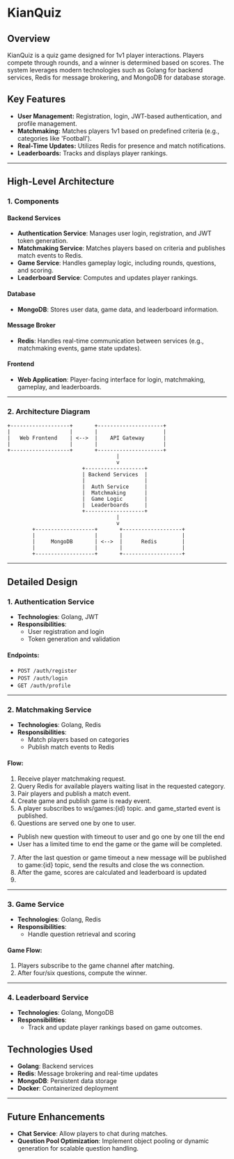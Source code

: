 # KianQuiz

## Overview

KianQuiz is a quiz game designed for 1v1 player interactions. Players compete through rounds, and a winner is determined based on scores. The system leverages modern technologies such as Golang for backend services, Redis for message brokering, and MongoDB for database storage.

## Key Features

- **User Management:** Registration, login, JWT-based authentication, and profile management.
- **Matchmaking:** Matches players 1v1 based on predefined criteria (e.g., categories like 'Football').
- **Real-Time Updates:** Utilizes Redis for presence and match notifications.
- **Leaderboards:** Tracks and displays player rankings.

---

## High-Level Architecture

### 1. **Components**

#### Backend Services

- **Authentication Service**: Manages user login, registration, and JWT token generation.
- **Matchmaking Service**: Matches players based on criteria and publishes match events to Redis.
- **Game Service**: Handles gameplay logic, including rounds, questions, and scoring.
- **Leaderboard Service**: Computes and updates player rankings.

#### Database

- **MongoDB**: Stores user data, game data, and leaderboard information.

#### Message Broker

- **Redis**: Handles real-time communication between services (e.g., matchmaking events, game state updates).

#### Frontend

- **Web Application**: Player-facing interface for login, matchmaking, gameplay, and leaderboards.

---

### 2. **Architecture Diagram**

```plaintext
+-------------------+       +---------------------+
|                   |       |                     |
|   Web Frontend    | <-->  |    API Gateway      |
|                   |       |                     |
+-------------------+       +---------------------+
                                   |
                                   v
                        +-------------------+
                        | Backend Services  |
                        |                   |
                        |  Auth Service     |
                        |  Matchmaking      |
                        |  Game Logic       |
                        |  Leaderboards     |
                        +-------------------+
                                   |
                                   v
        +-------------------+       +-------------------+
        |                   |       |                   |
        |     MongoDB       | <-->  |      Redis        |
        |                   |       |                   |
        +-------------------+       +-------------------+
```

---

## Detailed Design

### 1. **Authentication Service**

- **Technologies**: Golang, JWT
- **Responsibilities**:
  - User registration and login
  - Token generation and validation

#### Endpoints:

- `POST /auth/register`
- `POST /auth/login`
- `GET /auth/profile`

---

### 2. **Matchmaking Service**

- **Technologies**: Golang, Redis
- **Responsibilities**:
  - Match players based on categories
  - Publish match events to Redis

#### Flow:

1. Receive player matchmaking request.
2. Query Redis for available players waiting lisat in the requested category.
3. Pair players and publish a match event.
4. Create game and publish game is ready event.
5. A player subscribes to ws/games:{id} topic. and game_started event is published.
6. Questions are served one by one to user.

- Publish new question with timeout to user and go one by one till the end
- User has a limited time to end the game or the game will be completed.

7. After the last question or game timeout a new message will be published to game:{id} topic, send the results and close the ws connection.
8. After the game, scores are calculated and leaderboard is updated
6.


---

### 3. **Game Service**

- **Technologies**: Golang, Redis
- **Responsibilities**:
  - Handle question retrieval and scoring

#### Game Flow:

1. Players subscribe to the game channel after matching.
2. After four/six questions, compute the winner.

---

### 4. **Leaderboard Service**

- **Technologies**: Golang, MongoDB
- **Responsibilities**:
  - Track and update player rankings based on game outcomes.

## Technologies Used

- **Golang**: Backend services
- **Redis**: Message brokering and real-time updates
- **MongoDB**: Persistent data storage
- **Docker**: Containerized deployment

---

## Future Enhancements

- **Chat Service**: Allow players to chat during matches.
- **Question Pool Optimization**: Implement object pooling or dynamic generation for scalable question handling.
